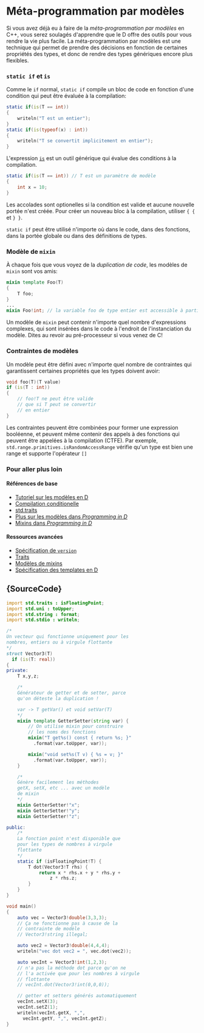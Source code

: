# Méta-programmation par modèles

Si vous avez déjà eu à faire de la *méta-programmation par modèles* en C++, vous serez soulagés d'apprendre que le D offre des outils pour vous rendre la vie plus facile. La méta-programmation par modèles est une technique qui permet de prendre des décisions en fonction de certaines propriétés des types, et donc de rendre des types génériques encore plus flexibles.

### `static if` et `is`

Comme le `if` normal, `static if` compile un bloc de code en fonction d'une condition qui peut être évaluée à la compilation:

```d
static if(is(T == int))
{
    writeln("T est un entier");
}
static if(is(typeof(x) : int))
{
    writeln("T se convertit implicitement en entier");
}
```

L'expression [`is`](http://wiki.dlang.org/Is_expression) est un outil générique qui évalue des conditions à la compilation.

```d
static if(is(T == int)) // T est un paramètre de modèle
{
    int x = 10;
}
```

Les accolades sont optionelles si la condition est valide et aucune nouvelle portée n'est créée. Pour créer un nouveau bloc à la compilation, utiliser `{ {` et `} }`.

`static if` peut être utilisé n'importe où dans le code, dans des fonctions, dans la portée globale ou dans des définitions de types.

### Modèle de `mixin`

À chaque fois que vous voyez de la *duplication de code*, les modèles de `mixin` sont vos amis:

```d
mixin template Foo(T)
{
    T foo;
}
...
mixin Foo!int; // la variable foo de type entier est accessible à partir d'ici
```

Un modèle de `mixin` peut contenir n'importe quel nombre d'expressions complexes, qui sont insérées dans le code à l'endroit de l'instanciation du modèle. Dites au revoir au pré-processeur si vous venez de C!

### Contraintes de modèles

Un modèle peut être défini avec n'importe quel nombre de contraintes qui garantissent certaines propriétés que les types doivent avoir:

```d
void foo(T)(T value)
if (is(T : int))
{
    // foo!T ne peut être valide
    // que si T peut se convertir
    // en entier
}
```

Les contraintes peuvent être combinées pour former une expression booléenne, et peuvent même contenir des appels à des fonctions qui peuvent être appelées à la compilation (CTFE). Par exemple, `std.range.primitives.isRandomAccessRange` vérifie qu'un type est bien une range et supporte l'opérateur `[]`

### Pour aller plus loin

#### Références de base

- [Tutoriel sur les modèles en D](https://github.com/PhilippeSigaud/D-templates-tutorial)
- [Compilation conditionelle](http://ddili.org/ders/d.en/cond_comp.html)
- [std.traits](https://dlang.org/phobos/std_traits.html)
- [Plus sur les modèles dans  _Programming in D_](http://ddili.org/ders/d.en/templates_more.html)
- [Mixins dans  _Programming in D_](http://ddili.org/ders/d.en/mixin.html)

#### Ressources avancées

- [Spécification de `version`](https://dlang.org/spec/version.html)
- [Traits](https://dlang.org/spec/traits.html)
- [Modèles de mixins](https://dlang.org/spec/template-mixin.html)
- [Spécification des templates en D](https://dlang.org/spec/template.html)

## {SourceCode}

```d
import std.traits : isFloatingPoint;
import std.uni : toUpper;
import std.string : format;
import std.stdio : writeln;

/*
Un vecteur qui fonctionne uniquement pour les
nombres, entiers ou à virgule flottante
*/
struct Vector3(T)
  if (is(T: real))
{
private:
    T x,y,z;

    /*
    Générateur de getter et de setter, parce
    qu'on déteste la duplication !

    var -> T getVar() et void setVar(T)
    */
    mixin template GetterSetter(string var) {
        // On utilise mixin pour construire
        // les noms des fonctions
        mixin("T get%s() const { return %s; }"
          .format(var.toUpper, var));

        mixin("void set%s(T v) { %s = v; }"
          .format(var.toUpper, var));
    }

    /*
    Génère facilement les méthodes 
    getX, setX, etc ... avec un modèle
    de mixin
    */
    mixin GetterSetter!"x";
    mixin GetterSetter!"y";
    mixin GetterSetter!"z";

public:
    /*
    La fonction point n'est disponible que 
    pour les types de nombres à virgule
    flottante
    */
    static if (isFloatingPoint!T) {
        T dot(Vector3!T rhs) {
            return x * rhs.x + y * rhs.y +
                z * rhs.z;
        }
    }
}

void main()
{
    auto vec = Vector3!double(3,3,3);
    // Ça ne fonctionne pas à cause de la
    // contrainte de modèle
    // Vector3!string illegal;

    auto vec2 = Vector3!double(4,4,4);
    writeln("vec dot vec2 = ", vec.dot(vec2));

    auto vecInt = Vector3!int(1,2,3);
    // n'a pas la méthode dot parce qu'on ne 
    // l'a activée que pour les nombres à virgule
    // flottante
    // vecInt.dot(Vector3!int(0,0,0));

    // getter et setters générés automatiquement
    vecInt.setX(3);
    vecInt.setZ(1);
    writeln(vecInt.getX, ",",
      vecInt.getY, ",", vecInt.getZ);
}
```
